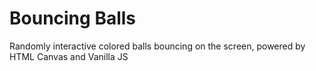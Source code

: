 # Bouncing Balls
Randomly interactive colored balls bouncing on the screen, powered by HTML Canvas and Vanilla JS
